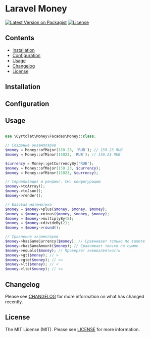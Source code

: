 # Laravel Money

[![Latest Version on Packagist](https://img.shields.io/packagist/v/cyrtolat/laravel-money?style=flat-square)](https://packagist.org/packages/cyrtolat/laravel-money)
[![License](https://img.shields.io/github/license/cyrtolat/laravel-money?style=flat-square)](https://packagist.org/packages/cyrtolat/laravel-money)

## Contents
- [Installation](#installation)
- [Configuration](#configuration)
- [Usage](#Usage)
- [Changelog](#changelog)
- [License](#license)

## Installation

## Configuration

## Usage

```php

use \Cyrtolat\Money\Facades\Money::class;

// Создание экземпляров
$money = Money::ofMajor(150.23, 'RUB'); // 150.23 RUB
$money = Money::ofMinor(15023, 'RUB'); // 150.23 RUB

$currency = Money::getCurrencyBy('RUB');
$money = Money::ofMajor(150.23, $currency);
$money = Money::ofMinor(15023, $currency);

// Сериализация и рендинг. См. конфигурацию
$money->toArray(); 
$money->toJson();
$money->render();

// Базовая математика
$money = $money->plus($money, $money, $money);
$money = $money->minus($money, $money, $money);
$money = $money->multiplyBy(5);
$money = $money->divideBy(2);
$money = $money->round();

// Сравнение экземпляров
$money->hasSameCurrency($money); // Сравнивает только по валюте
$money->hasSameAmount($money); // Сравнивает только по сумме
$money->equals($money); // Проверяет эквивалентность
$money->gt($money); // >
$money->gte($money); // >=
$money->lt($money); // <
$money->lte($money); // <=


```

## Changelog

Please see [CHANGELOG](CHANGELOG.md) for more information on what has changed recently.

## License

The MIT License (MIT). Please see [LICENSE](LICENSE.md) for more information.
